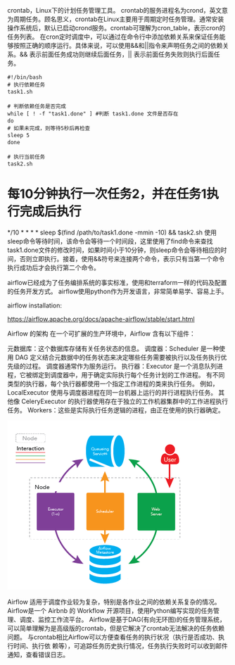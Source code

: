 crontab，Linux下的计划任务管理工具。
crontab的服务进程名为crond，英文意为周期任务。顾名思义，crontab在Linux主要用于周期定时任务管理。通常安装操作系统后，默认已启动crond服务。crontab可理解为cron_table，表示cron的任务列表。
在cron定时调度中，可以通过在命令行中添加依赖关系来保证任务能够按照正确的顺序运行。具体来说，可以使用&&和||指令来声明任务之间的依赖关系。&& 表示前面任务成功则继续后面任务，|| 表示前面任务失败则执行后面任务。
```shell
#!/bin/bash
# 执行依赖任务
task1.sh

# 判断依赖任务是否完成
while [ ! -f "task1.done" ] #判断 task1.done 文件是否存在
do
# 如果未完成，则等待5秒后再检查
sleep 5
done

# 执行当前任务
task2.sh
```

# 每10分钟执行一次任务2，并在任务1执行完成后执行
*/10 * * * * sleep $(find /path/to/task1.done -mmin -10) && task2.sh
使用sleep命令等待时间，该命令会等待一个时间段，这里使用了find命令来查找task1.done文件的修改时间，如果时间小于10分钟，则sleep命令会等待相应的时间，否则立即执行。接着，使用&&符号来连接两个命令，表示只有当第一个命令执行成功后才会执行第二个命令。

airflow已经成为了任务编排系统的事实标准，使用和terraform一样的代码及配置的任务开发方式。
airflow使用python作为开发语言，非常简单易学、容易上手。

airflow installation:

https://airflow.apache.org/docs/apache-airflow/stable/start.html

Airflow 的架构
在一个可扩展的生产环境中，Airflow 含有以下组件：

元数据库：这个数据库存储有关任务状态的信息。
调度器：Scheduler 是一种使用 DAG 定义结合元数据中的任务状态来决定哪些任务需要被执行以及任务执行优先级的过程。 调度器通常作为服务运行。
执行器：Executor 是一个消息队列进程，它被绑定到调度器中，用于确定实际执行每个任务计划的工作进程。 有不同类型的执行器，每个执行器都使用一个指定工作进程的类来执行任务。 例如，LocalExecutor 使用与调度器进程在同一台机器上运行的并行进程执行任务。 其他像 CeleryExecutor 的执行器使用存在于独立的工作机器集群中的工作进程执行任务。
Workers：这些是实际执行任务逻辑的进程，由正在使用的执行器确定。

![airflow-structure.png](airflow-structure.png)

Airflow 适用于调度作业较为复杂，特别是各作业之间的依赖关系复杂的情况。
Airflow是一个 Airbnb 的 Workflow 开源项目，使用Python编写实现的任务管理、调度、监控工作流平台。 Airflow是基于DAG(有向无环图)的任务管理系统，可以简单理解为是高级版的crontab，但是它解决了crontab无法解决的任务依赖问题。 与crontab相比Airflow可以方便查看任务的执行状况（执行是否成功、执行时间、执行依 赖等），可追踪任务历史执行情况，任务执行失败时可以收到邮件通知，查看错误日志。

